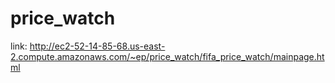 # price_watch

link: http://ec2-52-14-85-68.us-east-2.compute.amazonaws.com/~ep/price_watch/fifa_price_watch/mainpage.html


